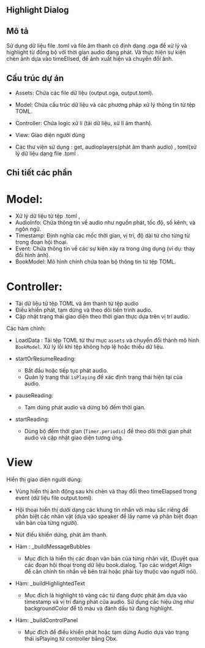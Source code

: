 ## Highlight Dialog
## Mô tả
Sử dụng dữ liệu file .toml và file âm thanh có định dạng .oga để xử lý và highlight từ đồng bộ với thời gian audio đang phát. Và thực hiện sự kiện chèn ảnh dựa vào timeEllsed, để ảnh xuất hiện và chuyển đổi ảnh.

## Cấu trúc dự án
- Assets: Chứa các file dữ liệu (output.oga, output.toml).
- Model: Chứa cấu trúc dữ liệu và các phương pháp xử lý thông tin từ tệp TOML.
- Controller: Chứa logic xử lí (tải dữ liệu, xử lí âm thanh).
- View: Giao diện người dùng

- Các thư viện sử dụng : get, audioplayers(phát âm thanh audio) , toml(xử lý dữ liệu dạng file .toml .

## Chi tiết các phần

# Model:
- Xử lý dữ liệu từ tệp .toml ,
- AudioInfo: Chứa thông tin về audio như nguồn phát, tốc độ, số kênh, và ngôn ngữ.
- Timestamp: Định nghĩa các mốc thời gian, vị trí, độ dài từ cho từng từ trong đoạn hội thoại.
- Event: Chứa thông tin về các sự kiện xảy ra trong ứng dụng (ví dụ: thay đổi hình ảnh).
- BookModel: Mô hình chính chứa toàn bộ thông tin từ tệp TOML.

# Controller:
- Tải dữ liệu từ tệp TOML và âm thanh từ tệp audio
- Điều khiển phát, tạm dừng và theo dõi tiến trình audio.
- Cập nhật trạng thái giao diện theo thời gian thực dựa trên vị trí audio.

Các hàm chính:
- LoadData :  Tải tệp TOML từ thư mục `assets` và chuyển đổi thành mô hình `BookModel`. Xử lý lỗi khi tệp không hợp lệ hoặc thiếu dữ liệu.

- startOrResumeReading:
  - Bắt đầu hoặc tiếp tục phát audio.
  - Quản lý trạng thái `isPlaying` để xác định trạng thái hiện tại của audio.

- pauseReading:
  - Tạm dừng phát audio và dừng bộ đếm thời gian.

- startReading:
  - Dùng bộ đếm thời gian (`Timer.periodic`) để theo dõi thời gian phát audio và cập nhật giao diện tương ứng.

# View
Hiển thị giao diện người dùng:

- Vùng hiển thị ảnh động sau khi chèn và thay đổi theo timeElapsed trong event (dữ liệu file output.toml).
- Hội thoại hiển thị dưới dạng các khung tin nhắn với màu sắc riêng để phân biệt các nhân vật (dựa vào speaker để lấy name và phân biệt đoạn văn bản của từng người).
- Nút điều khiển dừng, phát âm thanh.

- Hàm : _buildMessageBubbles
  - Mục đích là hiển thị các đoạn văn bản của từng nhân vật, (Duyệt qua các đoạn hội thoại trong dữ liệu book.dialog. Tạo các widget Align để căn chỉnh tin nhắn về bên trái hoặc phải tùy thuộc vào người nói).
- Hàm: _buildHighlightedText
  - Mục đích là highlight tô vàng các từ đang được phát âm dựa vào timestamp và vị trí đang phát của audio. Sử dụng các hiệu ứng như backgroundColor để tô màu và đánh dấu từ đang highlight.
- Hàm: _buildControlPanel
  - Mục đích để điều khiển phát hoặc tạm dừng Audio dựa vào trạng thái isPlaying từ controller bằng Obx.


